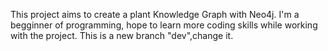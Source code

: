 This project aims to create a plant Knowledge Graph with Neo4j.
I'm a begginner of programming, hope to learn more coding skills while working with the project.
This is a new branch "dev",change it.
